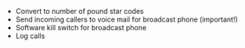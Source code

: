 * Convert to number of pound star codes
* Send incoming callers to voice mail for broadcast phone (important!)
* Software kill switch for broadcast phone
* Log calls
